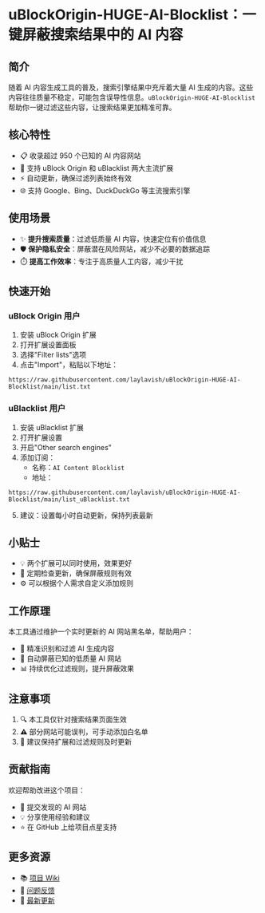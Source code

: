 # uBlockOrigin-HUGE-AI-Blocklist：一键屏蔽搜索结果中的 AI 内容

## 简介

随着 AI 内容生成工具的普及，搜索引擎结果中充斥着大量 AI 生成的内容。这些内容往往质量不稳定，可能包含误导性信息。`uBlockOrigin-HUGE-AI-Blocklist` 帮助你一键过滤这些内容，让搜索结果更加精准可靠。

## 核心特性

- 📋 收录超过 950 个已知的 AI 内容网站
- 🔄 支持 uBlock Origin 和 uBlacklist 两大主流扩展
- ⚡ 自动更新，确保过滤列表始终有效
- 🌐 支持 Google、Bing、DuckDuckGo 等主流搜索引擎

## 使用场景

- ✨ **提升搜索质量**：过滤低质量 AI 内容，快速定位有价值信息
- 🛡️ **保护隐私安全**：屏蔽潜在风险网站，减少不必要的数据追踪
- ⏱️ **提高工作效率**：专注于高质量人工内容，减少干扰

## 快速开始

### uBlock Origin 用户

1. 安装 uBlock Origin 扩展
2. 打开扩展设置面板
3. 选择"Filter lists"选项
4. 点击"Import"，粘贴以下地址：

```
https://raw.githubusercontent.com/laylavish/uBlockOrigin-HUGE-AI-Blocklist/main/list.txt
```

### uBlacklist 用户

1. 安装 uBlacklist 扩展
2. 打开扩展设置
3. 开启"Other search engines"
4. 添加订阅：
   - 名称：`AI Content Blocklist`
   - 地址：

```
https://raw.githubusercontent.com/laylavish/uBlockOrigin-HUGE-AI-Blocklist/main/list_uBlacklist.txt
```

5. 建议：设置每小时自动更新，保持列表最新

## 小贴士

- 💡 两个扩展可以同时使用，效果更好
- 🔄 定期检查更新，确保屏蔽规则有效
- ⚙️ 可以根据个人需求自定义添加规则

## 工作原理

本工具通过维护一个实时更新的 AI 网站黑名单，帮助用户：

- 🎯 精准识别和过滤 AI 生成内容
- 🚫 自动屏蔽已知的低质量 AI 网站
- 📊 持续优化过滤规则，提升屏蔽效果

## 注意事项

1. 🔍 本工具仅针对搜索结果页面生效
2. ⚠️ 部分网站可能误判，可手动添加白名单
3. 🔄 建议保持扩展和过滤规则及时更新

## 贡献指南

欢迎帮助改进这个项目：

- 🐛 提交发现的 AI 网站
- 💡 分享使用经验和建议
- ⭐ 在 GitHub 上给项目点星支持

## 更多资源

- 📚 [项目 Wiki](https://github.com/laylavish/uBlockOrigin-HUGE-AI-Blocklist/wiki)
- 💬 [问题反馈](https://github.com/laylavish/uBlockOrigin-HUGE-AI-Blocklist/issues)
- 📢 [最新更新](https://github.com/laylavish/uBlockOrigin-HUGE-AI-Blocklist/releases)

